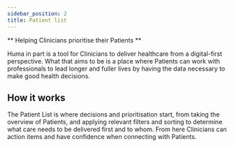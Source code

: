 ```yaml
---
sidebar_position: 2
title: Patient list
---
```


** Helping Clinicians prioritise their Patients **

Huma in part is a tool for Clinicians to deliver healthcare from a digital-first perspective. What that aims to be is a place where Patients can work with professionals to lead longer and fuller lives by having the data necessary to make good health decisions.

## How it works

The Patient List is where decisions and prioritisation start, from taking the overview of Patients, and applying relevant filters and sorting to determine what care needs to be delivered first and to whom. From here Clinicians can action items and have confidence when connecting with Patients.




